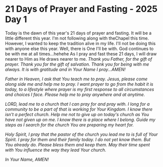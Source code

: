 # 21 Days of Prayer and Fasting - 2025 Day 1

Today is the dawn of this year's 21 days of prayer and fasting. It will be a little different this year. I'm not following along with theChapel this time. However, I wanted to keep the tradition alive in my life. I'll not be doing this with anyone else this year. Well, there is One I'll be with. God continues to be with me at all times...hehehe As I pray and fast these 21 days, I will draw nearer to Him as He draws nearer to me. *Thank you Father, for the gift of prayer. Thank you for the gift of salvation. Thank you for being with me always. It is with gratitude and in Your Name I pray...AMEN!*

*Father in Heaven, I ask that You teach me to pray. Jesus, please come along side me and help me to pray. I want prayer to go from the habit it is today, to a lifestyle where prayer is my first response to all circumstances and choices I face. Please help me to pray anywhere and at anytime.*

*LORD, lead me to a church that I can pray for and pray with. I long for a community to be a part of that is working for Your Kingdom. I know there isn't a perfect church. Help me not to give up on today's church as You have not given up on me. I know there is a place where I belong. Guide my steps as I search for the church You are preparing my heart for.*

*Holy Spirit, I pray that the pastor of the church you lead me to is full of Your Spirit. I pray for them and their family today. I do not yet know them. But You already do. Please bless them and keep them. May their time spent with You influence the way they lead Your church.*

*In Your Name, AMEN!*